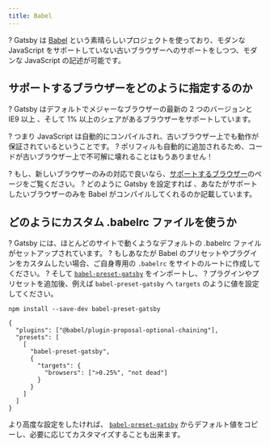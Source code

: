 ```yaml
---
title: Babel
---
```


? Gatsby は [Babel](https://babeljs.io/) という素晴らしいプロジェクトを使っており、モダンな JavaScript をサポートしていない古いブラウザーへのサポートをしつつ、モダンな JavaScript の記述が可能です。

## サポートするブラウザーをどのように指定するのか

? Gatsby はデフォルトでメジャーなブラウザーの最新の 2 つのバージョンと IE9 以上 、そして 1% 以上のシェアがあるブラウザーをサポートしています。

? つまり JavaScript は自動的にコンパイルされ、古いブラウザー上でも動作が保証されているということです。
? ポリフィルも自動的に追加されるため、コードが古いブラウザー上で不可解に壊れることはもうありません！

? もし、新しいブラウザーのみの対応で良いなら、[サポートするブラウザー](/docs/browser-support/)のページをご覧ください。
? どのように Gatsby を設定すれば 、あなたがサポートしたいブラウザーのみを Babel がコンパイルしてくれるのか記載しています。

## どのようにカスタム .babelrc ファイルを使うか

? Gatsby には、ほとんどのサイトで動くようなデフォルトの .babelrc ファイルがセットアップされています。
? もしあなたが Babel のプリセットやプラグインをカスタムしたい場合、ご自身専用の `.babelrc` をサイトのルートに作成してください。
? そして [`babel-preset-gatsby`](https://github.com/gatsbyjs/gatsby/tree/master/packages/babel-preset-gatsby) をインポートし、
? プラグインやプリセットを追加後、例えば `babel-preset-gatsby` へ `targets` のように値を設定してください。

```shell
npm install --save-dev babel-preset-gatsby
```

<!-- prettier-ignore-start -->
```json:title=.babelrc
{
  "plugins": ["@babel/plugin-proposal-optional-chaining"],
  "presets": [
    [
      "babel-preset-gatsby",
      {
        "targets": {
          "browsers": [">0.25%", "not dead"]
        }
      }
    ]
  ]
}
```
<!-- prettier-ignore-end -->

より高度な設定をしたければ、 [`babel-preset-gatsby`](https://github.com/gatsbyjs/gatsby/tree/master/packages/babel-preset-gatsby) からデフォルト値をコピーし、必要に応じてカスタマイズすることも出来ます。
